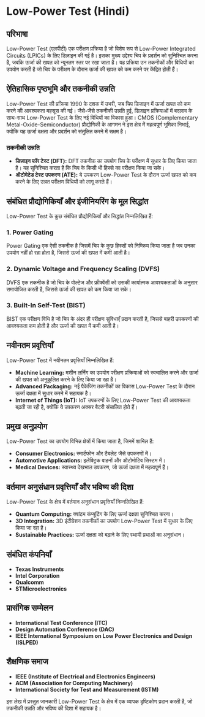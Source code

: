 # Low-Power Test (Hindi)

## परिभाषा

Low-Power Test (एलपीटी) एक परीक्षण प्रक्रिया है जो विशेष रूप से Low-Power Integrated Circuits (LPICs) के लिए डिज़ाइन की गई है। इसका मुख्य उद्देश्य चिप के प्रदर्शन को सुनिश्चित करना है, जबकि ऊर्जा की खपत को न्यूनतम स्तर पर रखा जाता है। यह प्रक्रिया उन तकनीकों और विधियों का उपयोग करती है जो चिप के परीक्षण के दौरान ऊर्जा की खपत को कम करने पर केंद्रित होती हैं।

## ऐतिहासिक पृष्ठभूमि और तकनीकी उन्नति

Low-Power Test की प्रक्रिया 1990 के दशक में उभरी, जब चिप डिजाइन में ऊर्जा खपत को कम करने की आवश्यकता महसूस की गई। जैसे-जैसे तकनीकी उन्नति हुई, डिज़ाइन प्रक्रियाओं में बदलाव के साथ-साथ Low-Power Test के लिए नई विधियों का विकास हुआ। CMOS (Complementary Metal-Oxide-Semiconductor) प्रौद्योगिकी के आगमन ने इस क्षेत्र में महत्वपूर्ण भूमिका निभाई, क्योंकि यह ऊर्जा दक्षता और प्रदर्शन को संतुलित करने में सक्षम है।

### तकनीकी उन्नति

- **डिज़ाइन फॉर टेस्ट (DFT):** DFT तकनीक का उपयोग चिप के परीक्षण में सुधार के लिए किया जाता है। यह सुनिश्चित करता है कि चिप के किसी भी हिस्से का परीक्षण किया जा सके।
- **ऑटोमेटेड टेस्ट उपकरण (ATE):** ये उपकरण Low-Power Test के दौरान ऊर्जा खपत को कम करने के लिए उन्नत परीक्षण विधियों को लागू करते हैं।

## संबंधित प्रौद्योगिकियाँ और इंजीनियरिंग के मूल सिद्धांत

Low-Power Test के कुछ संबंधित प्रौद्योगिकियाँ और सिद्धांत निम्नलिखित हैं:

### 1. Power Gating

Power Gating एक ऐसी तकनीक है जिसमें चिप के कुछ हिस्सों को निष्क्रिय किया जाता है जब उनका उपयोग नहीं हो रहा होता है, जिससे ऊर्जा की खपत में कमी आती है।

### 2. Dynamic Voltage and Frequency Scaling (DVFS)

DVFS एक तकनीक है जो चिप के वोल्टेज और फ्रीक्वेंसी को उसकी कार्यात्मक आवश्यकताओं के अनुसार समायोजित करती है, जिससे ऊर्जा की खपत को कम किया जा सके।

### 3. Built-In Self-Test (BIST)

BIST एक परीक्षण विधि है जो चिप के अंदर ही परीक्षण सुविधाएँ प्रदान करती है, जिससे बाहरी उपकरणों की आवश्यकता कम होती है और ऊर्जा की खपत में कमी आती है।

## नवीनतम प्रवृत्तियाँ

Low-Power Test में नवीनतम प्रवृत्तियाँ निम्नलिखित हैं:

- **Machine Learning:** मशीन लर्निंग का उपयोग परीक्षण प्रक्रियाओं को स्वचालित करने और ऊर्जा की खपत को अनुकूलित करने के लिए किया जा रहा है।
- **Advanced Packaging:** नई पैकेजिंग तकनीकों का विकास Low-Power Test के दौरान ऊर्जा दक्षता में सुधार करने में सहायक है।
- **Internet of Things (IoT):** IoT उपकरणों के लिए Low-Power Test की आवश्यकता बढ़ती जा रही है, क्योंकि ये उपकरण अक्सर बैटरी संचालित होते हैं।

## प्रमुख अनुप्रयोग

Low-Power Test का उपयोग विभिन्न क्षेत्रों में किया जाता है, जिनमें शामिल हैं:

- **Consumer Electronics:** स्मार्टफोन और टैबलेट जैसे उपकरणों में।
- **Automotive Applications:** इलेक्ट्रिक वाहनों और ऑटोमोटिव सिस्टम में।
- **Medical Devices:** स्वास्थ्य देखभाल उपकरण, जो ऊर्जा दक्षता में महत्वपूर्ण हैं।

## वर्तमान अनुसंधान प्रवृत्तियाँ और भविष्य की दिशा

Low-Power Test के क्षेत्र में वर्तमान अनुसंधान प्रवृत्तियाँ निम्नलिखित हैं:

- **Quantum Computing:** क्वांटम कंप्यूटिंग के लिए ऊर्जा दक्षता सुनिश्चित करना।
- **3D Integration:** 3D इंटीग्रेशन तकनीकों का उपयोग Low-Power Test में सुधार के लिए किया जा रहा है।
- **Sustainable Practices:** ऊर्जा दक्षता को बढ़ाने के लिए स्थायी प्रथाओं का अनुसंधान।

## संबंधित कंपनियाँ

- **Texas Instruments**
- **Intel Corporation**
- **Qualcomm**
- **STMicroelectronics**

## प्रासंगिक सम्मेलन

- **International Test Conference (ITC)**
- **Design Automation Conference (DAC)**
- **IEEE International Symposium on Low Power Electronics and Design (ISLPED)**

## शैक्षणिक समाज

- **IEEE (Institute of Electrical and Electronics Engineers)**
- **ACM (Association for Computing Machinery)**
- **International Society for Test and Measurement (ISTM)**

इस लेख में प्रस्तुत जानकारी Low-Power Test के क्षेत्र में एक व्यापक दृष्टिकोण प्रदान करती है, जो तकनीकी उन्नति और भविष्य की दिशा में सहायक है।